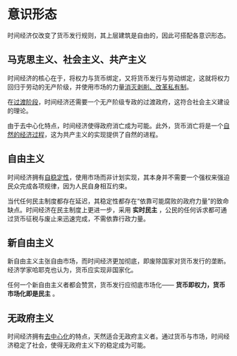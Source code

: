 # 意识形态

时间经济仅改变了货币发行规则，其上层建筑是自由的，因此可搭配各意识形态。

## 马克思主义、社会主义、共产主义

时间经济的核心在于，将权力与货币绑定，又将货币发行与劳动绑定，这就将权力回归于劳动的无产阶级，并使用市场的力量[消灭剥削、改革私有制](2.优势.md)。

在[过渡阶段](1.规则/1.2.延伸规则.md#public-power)，时间经济还需要一个无产阶级专政的过渡政府，这符合社会主义建设的理论。

由于去中心化特点，时间经济使得政府消亡成为可能。此外，货币消亡将是一个[自然的经济过程](2.优势.md#deflation)，这为共产主义的实现提供了自然的进程。

## 自由主义

时间经济拥有[自稳定性](2.优势.md#decentralization)，使用市场而非计划实现，其本身并不需要一个强权来强迫民众完成各项规律，因为人民自身相互约束。

当代任何民主制度都存在延迟，其稳定性都存在“依靠可能腐败的政府力量”的致命缺点。时间经济在民主制度上更进一步，采用 **实时民主** ，公民的任何诉求都可通过货币征税与废止来迅速完成，不需依靠行政力量。

## 新自由主义

新自由主义主张自由市场，而时间经济更加彻底，即废除国家对货币发行的垄断。经济学家哈耶克也认为，货币应实现非国家化。

任何一个新自由主义者都会赞赏，货币发行应彻底市场化—— **货币即权力，货币市场化即是民主** 。

## 无政府主义

时间经济拥有[去中心化](2.优势.md#decentralization)的特点，天然适合无政府主义者。通过货币与市场，时间经济稳定了社会，使得无政府主义下的稳定成为可能。
